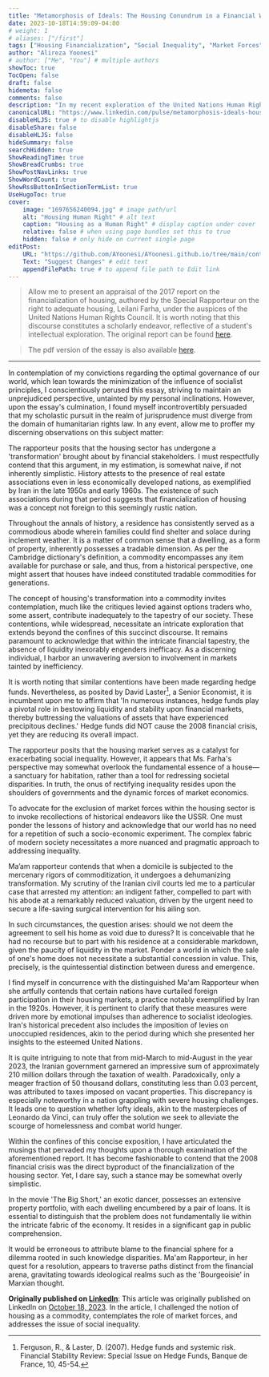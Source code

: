 ```yaml
---
title: "Metamorphosis of Ideals: The Housing Conundrum in a Financial World"
date: 2023-10-18T14:59:09-04:00
# weight: 1
# aliases: ["/first"]
tags: ["Housing Financialization", "Social Inequality", "Market Forces", "Real Estate History", "Liquidity in Finance", "Hedge Funds", "Duress vs. Emergence", "Taxation Policy", "2008 Financial Crisis", "Ideological Approaches", "Marxism", "Finance", "Economy"]
author: "Alireza Yoonesi"
# author: ["Me", "You"] # multiple authors
showToc: true
TocOpen: false
draft: false
hidemeta: false
comments: false
description: "In my recent exploration of the United Nations Human Rights Council's 2017 report on the financialization of housing, authored by Leilani Farha, the Special Rapporteur on the right to adequate housing, I embarked on a scholarly journey that prompted a reevaluation of my convictions regarding governance and societal inequality. The essay challenges the notion of housing as a commodity, contemplates the role of market forces, and addresses the issue of social inequality. It also highlights the significance of liquidity in financial markets and the potential of hedge funds to mitigate systemic risk. Ultimately, the essay seeks to navigate a nuanced path forward in a world where idealism meets the complex realities of housing and finance."
canonicalURL: "https://www.linkedin.com/pulse/metamorphosis-ideals-housing-conundrum-financial-world-yoonesi-1c"
disableHLJS: true # to disable highlightjs
disableShare: false
disableHLJS: false
hideSummary: false
searchHidden: true
ShowReadingTime: true
ShowBreadCrumbs: true
ShowPostNavLinks: true
ShowWordCount: true
ShowRssButtonInSectionTermList: true
UseHugoToc: true
cover:
    image: "1697656240094.jpg" # image path/url
    alt: "Housing Human Right" # alt text
    caption: "Housing as a Human Right" # display caption under cover
    relative: false # when using page bundles set this to true
    hidden: false # only hide on current single page
editPost:
    URL: "https://github.com/AYoonesi/AYoonesi.github.io/tree/main/content"
    Text: "Suggest Changes" # edit text
    appendFilePath: true # to append file path to Edit link
---
```





> Allow me to present an appraisal of the 2017 report on the financialization of housing, authored by the Special Rapporteur on the right to adequate housing, Leilani Farha, under the auspices of the United Nations Human Rights Council. It is worth noting that this discourse constitutes a scholarly endeavor, reflective of a student's intellectual exploration. The original report can be found [here](https://www.ohchr.org/en/statements/2017/03/statement-special-rapporteur-right-adequate-housing-leilani-farha-during?LangID=E&NewsID=21264).

> The pdf version of the essay is also available [here](metamorphosis-of-ideals-the-housing-conundrum-in-a-financial-world.pdf).

---

In contemplation of my convictions regarding the optimal governance of our world, which lean towards the minimization of the influence of socialist principles, I conscientiously perused this essay, striving to maintain an unprejudiced perspective, untainted by my personal inclinations. However, upon the essay's culmination, I found myself incontrovertibly persuaded that my scholastic pursuit in the realm of jurisprudence must diverge from the domain of humanitarian rights law. In any event, allow me to proffer my discerning observations on this subject matter:

The rapporteur posits that the housing sector has undergone a 'transformation' brought about by financial stakeholders. I must respectfully contend that this argument, in my estimation, is somewhat naive, if not inherently simplistic. History attests to the presence of real estate associations even in less economically developed nations, as exemplified by Iran in the late 1950s and early 1960s. The existence of such associations during that period suggests that financialization of housing was a concept not foreign to this seemingly rustic nation.

Throughout the annals of history, a residence has consistently served as a commodious abode wherein families could find shelter and solace during inclement weather. It is a matter of common sense that a dwelling, as a form of property, inherently possesses a tradable dimension. As per the Cambridge dictionary's definition, a commodity encompasses any item available for purchase or sale, and thus, from a historical perspective, one might assert that houses have indeed constituted tradable commodities for generations.

The concept of housing's transformation into a commodity invites contemplation, much like the critiques levied against options traders who, some assert, contribute inadequately to the tapestry of our society. These contentions, while widespread, necessitate an intricate exploration that extends beyond the confines of this succinct discourse. It remains paramount to acknowledge that within the intricate financial tapestry, the absence of liquidity inexorably engenders inefficacy. As a discerning individual, I harbor an unwavering aversion to involvement in markets tainted by inefficiency.

It is worth noting that similar contentions have been made regarding hedge funds. Nevertheless, as posited by David Laster[^1], a Senior Economist, it is incumbent upon me to affirm that 'In numerous instances, hedge funds play a pivotal role in bestowing liquidity and stability upon financial markets, thereby buttressing the valuations of assets that have experienced precipitous declines.' Hedge funds did NOT cause the 2008 financial crisis, yet they are reducing its overall impact.

The rapporteur posits that the housing market serves as a catalyst for exacerbating social inequality. However, it appears that Ms. Farha's perspective may somewhat overlook the fundamental essence of a house—a sanctuary for habitation, rather than a tool for redressing societal disparities. In truth, the onus of rectifying inequality resides upon the shoulders of governments and the dynamic forces of market economics.

To advocate for the exclusion of market forces within the housing sector is to invoke recollections of historical endeavors like the USSR. One must ponder the lessons of history and acknowledge that our world has no need for a repetition of such a socio-economic experiment. The complex fabric of modern society necessitates a more nuanced and pragmatic approach to addressing inequality.

Ma’am rapporteur contends that when a domicile is subjected to the mercenary rigors of commoditization, it undergoes a dehumanizing transformation. My scrutiny of the Iranian civil courts led me to a particular case that arrested my attention: an indigent father, compelled to part with his abode at a remarkably reduced valuation, driven by the urgent need to secure a life-saving surgical intervention for his ailing son.

In such circumstances, the question arises: should we not deem the agreement to sell his home as void due to duress? It is conceivable that he had no recourse but to part with his residence at a considerable markdown, given the paucity of liquidity in the market. Ponder a world in which the sale of one's home does not necessitate a substantial concession in value. This, precisely, is the quintessential distinction between duress and emergence.

I find myself in concurrence with the distinguished Ma'am Rapporteur when she artfully contends that certain nations have curtailed foreign participation in their housing markets, a practice notably exemplified by Iran in the 1920s. However, it is pertinent to clarify that these measures were driven more by emotional impulses than adherence to socialist ideologies. Iran's historical precedent also includes the imposition of levies on unoccupied residences, akin to the period during which she presented her insights to the esteemed United Nations.

It is quite intriguing to note that from mid-March to mid-August in the year 2023, the Iranian government garnered an impressive sum of approximately 210 million dollars through the taxation of wealth. Paradoxically, only a meager fraction of 50 thousand dollars, constituting less than 0.03 percent, was attributed to taxes imposed on vacant properties. This discrepancy is especially noteworthy in a nation grappling with severe housing challenges. It leads one to question whether lofty ideals, akin to the masterpieces of Leonardo da Vinci, can truly offer the solution we seek to alleviate the scourge of homelessness and combat world hunger.

Within the confines of this concise exposition, I have articulated the musings that pervaded my thoughts upon a thorough examination of the aforementioned report. It has become fashionable to contend that the 2008 financial crisis was the direct byproduct of the financialization of the housing sector. Yet, I dare say, such a stance may be somewhat overly simplistic.

In the movie 'The Big Short,' an exotic dancer, possesses an extensive property portfolio, with each dwelling encumbered by a pair of loans. It is essential to distinguish that the problem does not fundamentally lie within the intricate fabric of the economy. It resides in a significant gap in public comprehension.

It would be erroneous to attribute blame to the financial sphere for a dilemma rooted in such knowledge disparities. Ma'am Rapporteur, in her quest for a resolution, appears to traverse paths distinct from the financial arena, gravitating towards ideological realms such as the 'Bourgeoisie' in Marxian thought.

[^1]: Ferguson, R., & Laster, D. (2007). Hedge funds and systemic risk. Financial Stability Review: Special Issue on Hedge Funds, Banque de France, 10, 45-54.


**Originally published on [LinkedIn](https://linkedin.com/in/AYoonesi)**: This article was originally published on LinkedIn on [October 18, 2023](https://www.linkedin.com/pulse/metamorphosis-ideals-housing-conundrum-financial-world-yoonesi-1c). In the article, I challenged the notion of housing as a commodity, contemplates the role of market forces, and addresses the issue of social inequality. 